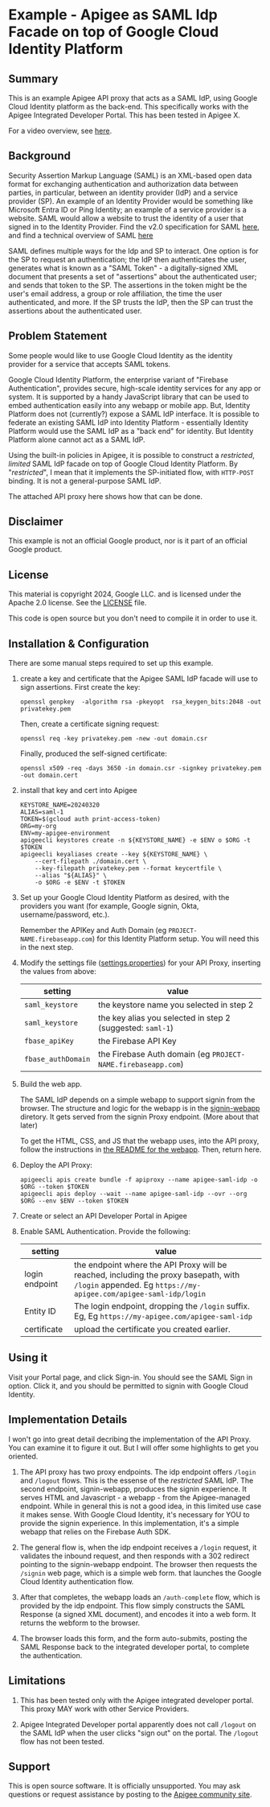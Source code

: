 # Example - Apigee as SAML Idp Facade on top of Google Cloud Identity Platform

## Summary

This is an example Apigee API proxy that acts as a SAML IdP, using Google Cloud
Identity platform as the back-end. This specifically works with the Apigee
Integrated Developer Portal.  This has been tested in Apigee X.

For a video overview, see [here](https://youtu.be/O5oDMCbIT0I).

## Background

Security Assertion Markup Language (SAML) is an XML-based open data format for
exchanging authentication and authorization data between parties, in particular,
between an identity provider (IdP) and a service provider (SP). An example of an
Identity Provider would be something like Microsoft Entra ID or Ping Identity; an
example of a service provider is a website. SAML would allow a website to trust
the identity of a user that signed in to the Identity Provider. Find the v2.0
specification for SAML
[here](https://docs.oasis-open.org/security/saml/v2.0/saml-core-2.0-os.pdf), and
find a technical overview of SAML
[here](https://docs.oasis-open.org/security/saml/Post2.0/sstc-saml-tech-overview-2.0.html)

SAML defines multiple ways for the Idp and SP to interact. One option is for the
SP to request an authentication; the IdP then authenticates the user, generates
what is known as a "SAML Token" - a digitally-signed XML document that presents a
set of "assertions" about the authenticated user; and sends that token to the SP.
The assertions in the token might be the user's email address, a group or role
affiliation, the time the user authenticated, and more. If the SP trusts the IdP,
then the SP can trust the assertions about the authenticated user.

## Problem Statement

Some people would like to use Google Cloud Identity as the identity provider for a
service that accepts SAML tokens.

Google Cloud Identity Platform, the enterprise variant of "Firebase
Authentication", provides secure, high-scale identity services for any app or
system. It is supported by a handy JavaScript library that can be used to embed
authentication easily into any webapp or mobile app. But, Identity Platform does
not (currently?) expose a SAML IdP interface. It is possible to federate an
existing SAML IdP into Identity Platform - essentially Identity Platform would use
the SAML IdP as a "back end" for identity. But Identity Platform alone cannot act
as a SAML IdP.

Using the built-in policies in Apigee, it is possible to construct a _restricted_, _limited_ SAML IdP
facade on top of Google Cloud Identity Platform. By "_restricted_", I mean that it implements the SP-initiated flow, with `HTTP-POST` binding.  It is not a general-purpose SAML IdP.

The attached API proxy here shows how that can be done.

## Disclaimer

This example is not an official Google product, nor is it part of an official Google product.

## License

This material is copyright 2024, Google LLC.
and is licensed under the Apache 2.0 license. See the [LICENSE](LICENSE) file.

This code is open source but you don't need to compile it in order to use it.

## Installation & Configuration

There are some manual steps required to set up this example.

1. create a key and certificate that the Apigee SAML IdP facade will use to sign assertions.
   First create the key:
   ```
   openssl genpkey  -algorithm rsa -pkeyopt  rsa_keygen_bits:2048 -out privatekey.pem
   ```

   Then, create a certificate signing request:
   ```
   openssl req -key privatekey.pem -new -out domain.csr
   ```
   Finally, produced the self-signed certificate:
   ```
   openssl x509 -req -days 3650 -in domain.csr -signkey privatekey.pem -out domain.cert
   ```


2. install that key and cert into Apigee
   ```
   KEYSTORE_NAME=20240320
   ALIAS=saml-1
   TOKEN=$(gcloud auth print-access-token)
   ORG=my-org
   ENV=my-apigee-environment
   apigeecli keystores create -n ${KEYSTORE_NAME} -e $ENV o $ORG -t $TOKEN
   apigeecli keyaliases create --key ${KEYSTORE_NAME} \
       --cert-filepath ./domain.cert \
       --key-filepath privatekey.pem --format keycertfile \
       --alias "${ALIAS}" \
       -o $ORG -e $ENV -t $TOKEN
   ```

3. Set up your Google Cloud Identity Platform as desired, with the providers you
   want (for example, Google signin, Okta, username/password, etc.).

   Remember the APIKey and Auth Domain (eg `PROJECT-NAME.firebaseapp.com`) for
   this Identity Platform setup.  You will need this in the next step.


4. Modify the settings file
   ([settings.properties](./apiproxy/resources/properties/settings.properties))
   for your API Proxy, inserting the values from above:

   | setting |  value |
   | ------ | ------ |
   | `saml_keystore` | the keystore name you selected in step 2 |
   | `saml_keystore` | the key alias you selected in step 2 (suggested: `saml-1`) |
   | `fbase_apiKey`  | the Firebase API Key |
   | `fbase_authDomain`  | the Firebase Auth domain (eg `PROJECT-NAME.firebaseapp.com`) |


5. Build the web app.

   The SAML IdP depends on a simple webapp to support signin from the browser. The
   structure and logic for the webapp is in the [signin-webapp](./signin-webapp)
   diretory. It gets served from the signin Proxy endpoint. (More about that
   later)

   To get the HTML, CSS, and JS that the webapp uses, into the API proxy,
   follow the instructions in [the README for the webapp](./signin-webapp/README.md).
   Then, return here.


5. Deploy the API Proxy:
   ```
   apigeecli apis create bundle -f apiproxy --name apigee-saml-idp -o $ORG --token $TOKEN
   apigeecli apis deploy --wait --name apigee-saml-idp --ovr --org $ORG --env $ENV --token $TOKEN
   ```

6. Create or select an API Developer Portal in Apigee

7. Enable SAML Authentication. Provide the following:

   | setting |  value |
   | ------ | ------ |
   | login endpoint | the endpoint where the API Proxy will be reached, including the proxy basepath, with `/login` appended.  Eg `https://my-apigee.com/apigee-saml-idp/login` |
   | Entity ID | The login endpoint, dropping the `/login` suffix.  Eg,  Eg `https://my-apigee.com/apigee-saml-idp` |
   | certificate  | upload the certificate you created earlier. |




## Using it

Visit your Portal page, and click Sign-in.  You should see the SAML Sign in option.
Click it, and you should be permitted to signin with Google Cloud Identity.


## Implementation Details

I won't go into great detail decribing the implementation of the API Proxy. You
can examine it to figure it out.  But I will offer some highlights to get you
oriented.

1. The API proxy has two proxy endpoints. The idp endpoint offers `/login` and
   `/logout` flows. This is the essense of the _restricted_ SAML IdP. The second
   endpoint, signin-webapp, produces the signin experience. It serves HTML and
   Javascript - a webapp - from the Apigee-managed endpoint. While in general this
   is not a good idea, in this limited use case it makes sense. With Google Cloud
   Identity, it's necessary for YOU to provide the signin experience. In this
   implementation, it's a simple webapp that relies on the Firebase Auth SDK.

2. The general flow is, when the idp endpoint receives a `/login` request, it
   validates the inbound request, and then responds with a 302 redirect pointing
   to the signin-webapp endpoint. The browser then requests the `/signin` web
   page, which is a simple web form. that launches the Google Cloud Identity
   authentication flow.

3. After that completes, the webapp loads an `/auth-complete` flow, which is
   provided by the idp endpoint.  This flow simply constructs the SAML Response (a
   signed XML document), and encodes it into a web form. It returns the webform to
   the browser.

4. The browser loads this form, and the form auto-submits, posting the SAML
   Response back to the integrated developer portal, to complete the
   authentication.



## Limitations

1. This has been tested only with the Apigee integrated developer portal.  This
   proxy MAY work with other Service Providers.

2. Apigee Integrated Developer portal apparently does not call `/logout` on the
   SAML IdP when the user clicks "sign out" on the portal. The `/logout` flow has
   not been tested.


## Support

This is open source software. It is officially unsupported. You may ask
questions or request assistance by posting to the [Apigee community
site](https://www.googlecloudcommunity.com/gc/Apigee/bd-p/cloud-apigee).

